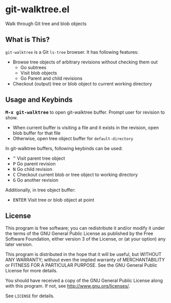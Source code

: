 git-walktree.el
===============

Walk through Git tree and blob objects


What is This?
-------------

`git-walktree` is a Git `ls-tree` browser.
It has following features:

- Browse tree objects of arbitrary revisions without checking them out
  - Go subtrees
  - Visit blob objects
  - Go Parent and child revisions
- Checkout (output) tree or blob object to current working directory

Usage and Keybinds
------------------

**<kbd>M-x git-walktree</kbd>** to open git-walktree buffer.
Prompt user for revision to show.

- When current buffer is visiting a file and it exists in the revision,
  open blob buffer for that file
- Otherwise, open tree object buffer for `default-directory`


In git-walktree buffers, following keybinds can be used:

- <kbd>^</kbd> Visit parent tree object
- <kbd>P</kbd> Go parent revision
- <kbd>N</kbd> Go child revision
- <kbd>C</kbd> Checkout current blob or tree object to working directory
- <kbd>G</kbd> Go another revision

Additionally, in tree object buffer:

- <kbd>ENTER</kbd> Visit tree or blob object at point


License
-------


This program is free software; you can redistribute it and/or modify
it under the terms of the GNU General Public License as published by
the Free Software Foundation, either version 3 of the License, or
(at your option) any later version.

This program is distributed in the hope that it will be useful,
but WITHOUT ANY WARRANTY; without even the implied warranty of
MERCHANTABILITY or FITNESS FOR A PARTICULAR PURPOSE.  See the
GNU General Public License for more details.

You should have received a copy of the GNU General Public License
along with this program.  If not, see <http://www.gnu.org/licenses/>.

See `LICENSE` for details.

